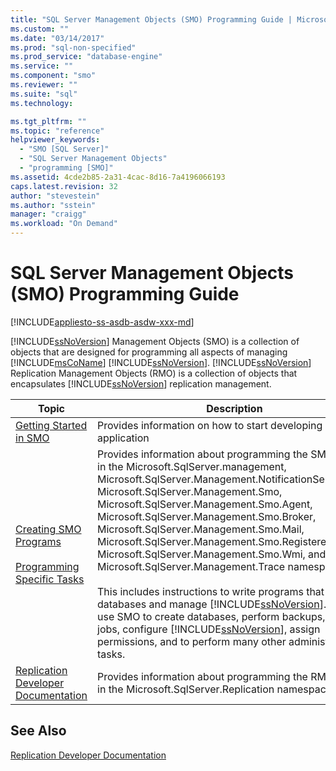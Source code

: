 ```yaml
---
title: "SQL Server Management Objects (SMO) Programming Guide | Microsoft Docs"
ms.custom: ""
ms.date: "03/14/2017"
ms.prod: "sql-non-specified"
ms.prod_service: "database-engine"
ms.service: ""
ms.component: "smo"
ms.reviewer: ""
ms.suite: "sql"
ms.technology: 

ms.tgt_pltfrm: ""
ms.topic: "reference"
helpviewer_keywords: 
  - "SMO [SQL Server]"
  - "SQL Server Management Objects"
  - "programming [SMO]"
ms.assetid: 4cde2b85-2a31-4cac-8d16-7a4196066193
caps.latest.revision: 32
author: "stevestein"
ms.author: "sstein"
manager: "craigg"
ms.workload: "On Demand"
---
```

# SQL Server Management Objects (SMO) Programming Guide
[!INCLUDE[appliesto-ss-asdb-asdw-xxx-md](../../../includes/appliesto-ss-asdb-asdw-xxx-md.md)]

  [!INCLUDE[ssNoVersion](../../includes/ssnoversion-md.md)] Management Objects (SMO) is a collection of objects that are designed for programming all aspects of managing [!INCLUDE[msCoName](../../includes/msconame-md.md)] [!INCLUDE[ssNoVersion](../../includes/ssnoversion-md.md)]. [!INCLUDE[ssNoVersion](../../includes/ssnoversion-md.md)] Replication Management Objects (RMO) is a collection of objects that encapsulates [!INCLUDE[ssNoVersion](../../includes/ssnoversion-md.md)] replication management.  
  
|Topic|Description|  
|-----------|-----------------|
|[Getting Started in SMO](getting-started-in-smo.md)|Provides information on how to start developing a SMO application
|[Creating SMO Programs](../../relational-databases/server-management-objects-smo/create-program/creating-smo-programs.md)<br /><br /> [Programming Specific Tasks](../../relational-databases/server-management-objects-smo/tasks/programming-specific-tasks.md)|Provides information about programming the SMO objects in the Microsoft.SqlServer.management, Microsoft.SqlServer.Management.NotificationServices, Microsoft.SqlServer.Management.Smo, Microsoft.SqlServer.Management.Smo.Agent, Microsoft.SqlServer.Management.Smo.Broker, Microsoft.SqlServer.Management.Smo.Mail, Microsoft.SqlServer.Management.Smo.RegisteredServers, Microsoft.SqlServer.Management.Smo.Wmi, and Microsoft.SqlServer.Management.Trace namespaces.<br /><br /> This includes instructions to write programs that define databases and manage [!INCLUDE[ssNoVersion](../../includes/ssnoversion-md.md)]. You can use SMO to create databases, perform backups, create jobs, configure [!INCLUDE[ssNoVersion](../../includes/ssnoversion-md.md)], assign permissions, and to perform many other administrative tasks.|  
|[Replication Developer Documentation](../../relational-databases/replication/concepts/replication-developer-documentation.md)|Provides information about programming the RMO objects in the Microsoft.SqlServer.Replication namespace.|  
  
## See Also  
 [Replication Developer Documentation](../../relational-databases/replication/concepts/replication-developer-documentation.md)  
  
  

